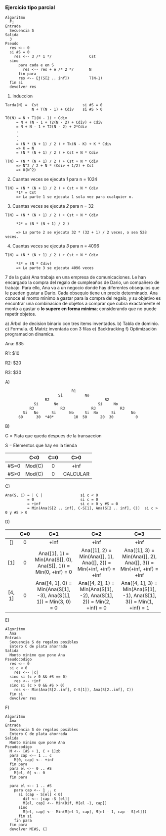 ### Ejercicio tipo parcial

```
Algoritmo
  Ej
Entrada
  Secuencia S
Salida
  3
Pseudo
  res <-- 0
  si #S = 0
    res <-- 3 /* 1 */                 Cst
  sino
      para cada e en S
        res <-- res + e /* 2 */       N
      fin para
      res <-- Ej(S[2 .. inf])         T(N-1)
  fin si
  devolver res
```

1) Induccion

```
Tarda(N) =  Cst                    si #S = 0
            N + T(N - 1) + Cdiv    si #S > 0
            
T0(N) = N + T1(N - 1) + Cdiv
     = N + (N - 1 + T2(N - 2) + Cdiv) + Cdiv
     = N + N - 1 + T2(N - 2) + 2*Cdiv
     .
     .
     .
     = (N * (N + 1) / 2 ) + Tk(N - K) + K * Cdiv
     => K = N
     = (N * (N + 1) / 2 ) + Cst + N * Cdiv
     
T(N) = (N * (N + 1) / 2 ) + Cst + N * Cdiv
     => N^2 / 2 + N * (Cdiv + 1/2) + Cst
     => O(N^2)
```

2) Cuantas veces se ejecuta *1* para n = 1024

```
T(N) = (N * (N + 1) / 2 ) + Cst + N * Cdiv
     *1* = Cst
     => La parte 1 se ejecuta 1 sola vez para cualquier n.
```

3) Cuantas veces se ejecuta *2* para n = 32

```
T(N) = (N * (N + 1) / 2 ) + Cst + N * Cdiv

     *2* = (N * (N + 1) / 2 )
     
     => La parte 2 se ejecuta 32 * (32 + 1) / 2 veces, o sea 528 veces.
```

4) Cuantas veces se ejecuta *3* para n = 4096

```
T(N) = (N * (N + 1) / 2 ) + Cst + N * Cdiv
     
     *3* = (N * Cdiv)
     => La parte 3 se ejecuta 4096 veces

```

7 de la guia) Ana trabaja en una empresa de comunicaciones. Le han encargado la compra del regalo de cumpleaños de Dario, un compañero de trabajo. Para ello, Ana va a un negocio donde hay diferentes obsequios que le pueden gustar a Dario. Cada obsequio tiene un precio determinado. Ana conoce el monto minimo a gastar para la compra del regalo, y su objetivo es encontrar una combinacion de objetos a comprar que cubra exactamente el monto a gastar o __lo supere en forma minima__; considerando que no puede repetir objetos.

a) Árbol de decision binario con tres items inventados.
b) Tabla de dominio.
c) Formula.
d) Matriz inventada con 3 filas
e) Backtracking
f) Optimización programacion dinamica.

Ana: $35

R1: $10

R2: $20

R3: $30

A)

```
                              R1
                        Si          No
                  R2                         R2
             Si       No                  Si     No
           R3            R3            R3           R3
        Si   No      Si      No     Si  No      Si       No
      60      30  *40*         10  50      20  30          0 

```

B) 

C = Plata que queda despues de la transaccion

S = Elementos que hay en la tienda

| | C<0 | C=0 | C>0 |
|:---:|:---:|:---:|:---:|
|#S=0|Mod(C)|0|+inf|
|#S>0|Mod(C)|0|CALCULAR|


C) 

```
Ana(S, C) = | C |                 si c < 0
          = 0                     si c = 0
          = +inf                  si c > 0 y #S = 0
          = Min(Ana(S[2 .. inf], C-S[1], Ana(S[2 .. inf], C))  si c > 0 y #S > 0
```

D) 

| | C=0 | C=1 | C=2 | C=3 |
|:---:|:---:|:---:|:---:|:---:|
|[]|0|+inf|+inf|+inf|
|[1]|0|Ana([1], 1) = Min(Ana(S[], 0), Ana(S[], 1)) = Min(0, +inf) = 0|Ana([1], 2) = Min(Ana([], 1), Ana([], 2)) = Min(+inf, +inf) = +inf|Ana([1], 3) = Min(Ana([], 2), Ana([], 3)) = Min(+inf, +inf) = +inf|
|[4, 1]|0|Ana([4, 1], 0) = Min(Ana(S[1], -3), Ana(S[1], 1)) = Min(3, 0) = 0|Ana([4, 2], 1) = Min(Ana(S[1], -2), Ana(S[1], 2)) = Min(2, +inf) = 0|Ana([4, 1], 3) = Min(Ana(S[1], -1), Ana(S[1], 3)) = Min(1, +inf) = 1|

E) 

```
Algoritmo
  Ana
Entrada
  Secuencia S de regalos posibles
  Entero C de plata ahorrada
Salida
  Monto minimo que pone Ana
Pseudocodigo
  res <-- 0
  si c < 0
    res <-- |c|
  sino si (c > 0 && #S == 0)
    res <-- +inf
  sino si (c > 0 && #S > 0)
    res <-- Min(Ana(S[2..inf], C-S[1]), Ana(S[2..inf], C))
  fin si
  devolver res
```

F) 

```
Algoritmo
  Ana
Entrada
  Secuencia S de regalos posibles
  Entero C de plata ahorrada
Salida
  Monto minimo que pone Ana
Pseudocodigo
  M <-- [#S + 1, C + 1]zb
  para cap <-- 1 .. c
    M[0, cap] <-- +inf
  fin para
  para el <-- 0 .. #S
    M[el, 0] <-- 0
  fin para
  
  para el <-- 1 .. #S
    para cap <-- 1 .. c
      si (cap - S[el] < 0)
        dif <-- |cap -S [el]|
        M[el, cap] <-- Min(Dif, M[el -1, cap])
      sino
        M[el, cap] <-- Min(M[el-1, cap], M[el - 1, cap - S[el]])
      fin si
    fin para
  fin para
  devolver M[#S, C]
```
